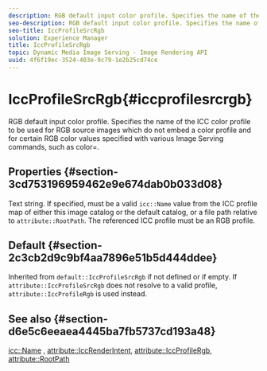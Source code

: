 ```yaml
---
description: RGB default input color profile. Specifies the name of the ICC color profile to be used for RGB source images which do not embed a color profile and for certain RGB color values specified with various Image Serving commands, such as color=.
seo-description: RGB default input color profile. Specifies the name of the ICC color profile to be used for RGB source images which do not embed a color profile and for certain RGB color values specified with various Image Serving commands, such as color=.
seo-title: IccProfileSrcRgb
solution: Experience Manager
title: IccProfileSrcRgb
topic: Dynamic Media Image Serving - Image Rendering API
uuid: 4f6f19ec-3524-403e-9c79-1e2b25cd74ce
---
```


# IccProfileSrcRgb{#iccprofilesrcrgb}

RGB default input color profile. Specifies the name of the ICC color profile to be used for RGB source images which do not embed a color profile and for certain RGB color values specified with various Image Serving commands, such as color=.

## Properties {#section-3cd753196959462e9e674dab0b033d08}

Text string. If specified, must be a valid `icc::Name` value from the ICC profile map of either this image catalog or the default catalog, or a file path relative to `attribute::RootPath`. The referenced ICC profile must be an RGB profile.

## Default {#section-2c3cb2d9c9bf4aa7896e51b5d444ddee}

Inherited from `default::IccProfileSrcRgb` if not defined or if empty. If `attribute::IccProfileSrcRgb` does not resolve to a valid profile, `attribute::IccProfileRgb` is used instead.

## See also {#section-d6e5c6eeaea4445ba7fb5737cd193a48}

[icc::Name](../../../../../is-api/image-catalog/image-serving-api-ref/c-image-catalog-reference/c-icc-profile-map-reference/r-name-icc.md#reference-9e7d3c8e35434981a3dfac66b8946cbe) , [attribute::IccRenderIntent](../../../../../is-api/image-catalog/image-serving-api-ref/c-image-catalog-reference/c-attributes-reference/r-iccrenderintent.md#reference-012f207f28bd4406a5368d23ed95a51f), [attribute::IccProfileRgb](../../../../../is-api/image-catalog/image-serving-api-ref/c-image-catalog-reference/c-attributes-reference/r-iccprofilergb.md#reference-3479e7daac54404f84b06b98ca07b9df), [attribute::RootPath](../../../../../is-api/image-catalog/image-serving-api-ref/c-image-catalog-reference/c-attributes-reference/r-rootpath.md#reference-17d57e5967be403b8408fa7214017494) 
